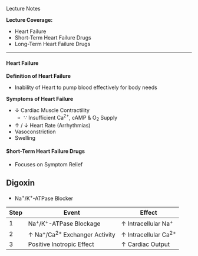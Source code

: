 Lecture Notes

**Lecture Coverage:**
- Heart Failure
- Short-Term Heart Failure Drugs
- Long-Term Heart Failure Drugs

---
#### **Heart Failure**
**Definition of Heart Failure**
- Inability of Heart to pump blood effectively for body needs

**Symptoms of Heart Failure**
- ↓ Cardiac Muscle Contractility
	- ∵ Insufficient Ca<sup>2+</sup>, cAMP & O<sub>2</sub> Supply
- ↑ / ↓ Heart Rate (Arrhythmias)
- Vasoconstriction
- Swelling


#### **Short-Term Heart Failure Drugs**
- Focuses on Symptom Relief

**Digoxin**
- 
- Na<sup>+</sup>/K<sup>+</sup>-ATPase Blocker

| Step | Event                                               | Effect                          |
| ---- | --------------------------------------------------- | ------------------------------- |
| 1    | Na<sup>+</sup>/K<sup>+</sup>-ATPase Blockage        | ↑ Intracellular Na<sup>+</sup>  |
| 2    | ↑ Na<sup>+</sup>/Ca<sup>2+</sup> Exchanger Activity | ↑ Intracellular Ca<sup>2+</sup> |
| 3    | Positive Inotropic Effect                           | ↑ Cardiac Output                |

